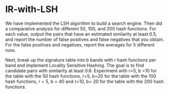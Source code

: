 # IR-with-LSH

We have implemented the LSH algorithm to build a search engine. Then did a comparative analysis for different 50, 100, and 200 hash functions. For each value, output the pairs that have an estimated similarity at least 0.5, and report the number of false positives and false negatives that you obtain. For the false positives and negatives, report the averages for 5 different runs.

Next, break up the signature table into b bands with r hash functions per band and implement Locality Sensitive Hashing. The goal is to find candidate pairs with similarity at least 0.6. Experiment with r=5, b =10 for the table with the 50 hash functions, r=5, b=20 for the table with the 100 hash functions, r = 5, b = 40 and r=10, b= 20 for the table with the 200 hash functions.

